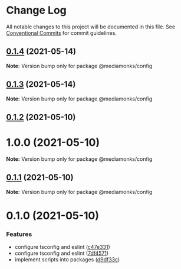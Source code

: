 # Change Log

All notable changes to this project will be documented in this file.
See [Conventional Commits](https://conventionalcommits.org) for commit guidelines.

## [0.1.4](https://github.com/ardakkk/monorepo-mediamonks/compare/@mediamonks/config@0.1.3...@mediamonks/config@0.1.4) (2021-05-14)

**Note:** Version bump only for package @mediamonks/config





## [0.1.3](https://github.com/ardakkk/monorepo-mediamonks/compare/@mediamonks/config@0.1.2...@mediamonks/config@0.1.3) (2021-05-14)

**Note:** Version bump only for package @mediamonks/config





## [0.1.2](https://github.com/ardakkk/monorepo-mediamonks/compare/@mediamonks/config@0.1.1...@mediamonks/config@0.1.2) (2021-05-10)



# 1.0.0 (2021-05-10)

**Note:** Version bump only for package @mediamonks/config





## [0.1.1](https://github.com/ardakkk/monorepo-mediamonks/compare/@mediamonks/config@0.1.0...@mediamonks/config@0.1.1) (2021-05-10)

**Note:** Version bump only for package @mediamonks/config





# 0.1.0 (2021-05-10)


### Features

* configure tsconfig and eslint ([c47e331](https://github.com/ardakkk/monorepo-mediamonks/commit/c47e33146132b7f38f299190ed568193c5093349))
* configure tsconfig and eslint ([7df4571](https://github.com/ardakkk/monorepo-mediamonks/commit/7df457116cefcaa0fc3240a62a6b7f93fccf78b1))
* implement scripts into packages ([d9df33c](https://github.com/ardakkk/monorepo-mediamonks/commit/d9df33cd6ad8434fa246172ac54c2dfe3e5492ab))
